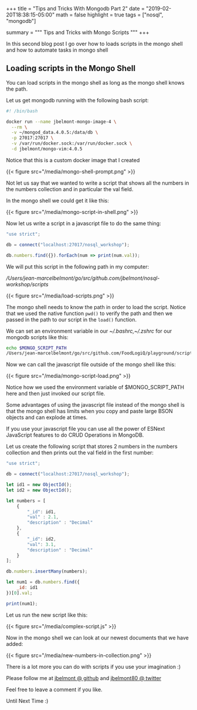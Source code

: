 +++
title = "Tips and Tricks With Mongodb Part 2"
date = "2019-02-20T18:38:15-05:00"
math = false
highlight = true
tags = ["nosql", "mongodb"]

summary = """
Tips and Tricks with Mongo Scripts
"""
+++

In this second blog post I go over how to loads scripts in the mongo shell and how to automate tasks in mongo shell

## Loading scripts in the Mongo Shell

You can load scripts in the mongo shell as long as the mongo shell knows the path.

Let us get mongodb running with the following bash script:

```bash
#! /bin/bash

docker run --name jbelmont-mongo-image-4 \
  --rm \
  -v ~/mongod_data.4.0.5:/data/db \
  -p 27017:27017 \
  -v /var/run/docker.sock:/var/run/docker.sock \
  -d jbelmont/mongo-vim:4.0.5
```

Notice that this is a custom docker image that I created

{{< figure src="/media/mongo-shell-prompt.png" >}}

Not let us say that we wanted to write a script that shows all the numbers in the numbers collection and in particular the val field.

In the mongo shell we could get it like this:

{{< figure src="/media/mongo-script-in-shell.png" >}}

Now let us write a script in a javascript file to do the same thing:

```js
"use strict";

db = connect("localhost:27017/nosql_workshop");

db.numbers.find({}).forEach(num => print(num.val));
```

We will put this script in the following path in my computer:

*/Users/jean-marcelbelmont/go/src/github.com/jbelmont/nosql-workshop/scripts*

{{< figure src="/media/load-scripts.png" >}}

The mongo shell needs to know the path in order to load the script. Notice that we used the native function `pwd()` to verify the path and then we passed in the path to our script in the `load()` function.

We can set an environment variable in our *~/.bashrc,~/.zshrc* for our mongodb scripts like this:

```bash
echo $MONGO_SCRIPT_PATH
/Users/jean-marcelbelmont/go/src/github.com/FoodLogiQ/playground/scripts
```

Now we can call the javascript file outside of the mongo shell like this:

{{< figure src="/media/mongo-script-load.png" >}}

Notice how we used the environment variable of $MONGO_SCRIPT_PATH here and then just invoked our script file.

Some advantages of using the javascript file instead of the mongo shell is that the mongo shell has limits when you copy and paste large BSON objects and can explode at times. 

If you use your javascript file you can use all the power of ESNext JavaScript features to do CRUD Operations in MongoDB.

Let us create the following script that stores 2 numbers in the numbers collection and then prints out the val field in the first number:

```js
"use strict";

db = connect("localhost:27017/nosql_workshop");

let id1 = new ObjectId();
let id2 = new ObjectId();

let numbers = [
    {
        "_id": id1,
        "val" : 2.1, 
        "description" : "Decimal"
    },
    {
        "_id": id2,
        "val": 3.1,
        "description" : "Decimal"
    }
];

db.numbers.insertMany(numbers);

let num1 = db.numbers.find({
    _id: id1
})[0].val;

print(num1);
```

Let us run the new script like this:

{{< figure src="/media/complex-script.js" >}}

Now in the mongo shell we can look at our newest documents that we have added:

{{< figure src="/media/new-numbers-in-collection.png" >}}

There is a lot more you can do with scripts if you use your imagination :)

Please follow me at [jbelmont @ github](https://github.com/jbelmont) and [jbelmont80 @ twitter](https://twitter.com/jbelmont80)

Feel free to leave a comment if you like.

Until Next Time :)
